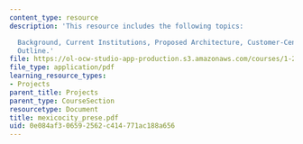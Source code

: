 ```yaml
---
content_type: resource
description: 'This resource includes the following topics:

  Background, Current Institutions, Proposed Architecture, Customer-Centric, and Cost/Benefits
  Outline.'
file: https://ol-ocw-studio-app-production.s3.amazonaws.com/courses/1-212j-an-introduction-to-intelligent-transportation-systems-spring-2005/0e084af306592562c414771ac188a656_mexicocity_prese.pdf
file_type: application/pdf
learning_resource_types:
- Projects
parent_title: Projects
parent_type: CourseSection
resourcetype: Document
title: mexicocity_prese.pdf
uid: 0e084af3-0659-2562-c414-771ac188a656
---
```


